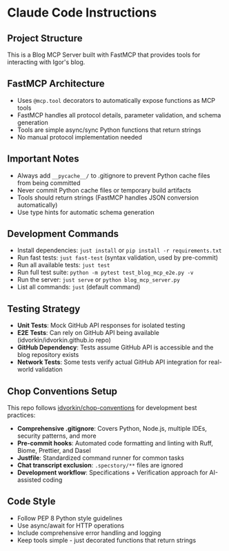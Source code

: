 # Claude Code Instructions

## Project Structure
This is a Blog MCP Server built with FastMCP that provides tools for interacting with Igor's blog.

## FastMCP Architecture
- Uses `@mcp.tool` decorators to automatically expose functions as MCP tools
- FastMCP handles all protocol details, parameter validation, and schema generation
- Tools are simple async/sync Python functions that return strings
- No manual protocol implementation needed

## Important Notes
- Always add `__pycache__/` to .gitignore to prevent Python cache files from being committed
- Never commit Python cache files or temporary build artifacts
- Tools should return strings (FastMCP handles JSON conversion automatically)
- Use type hints for automatic schema generation

## Development Commands
- Install dependencies: `just install` or `pip install -r requirements.txt` 
- Run fast tests: `just fast-test` (syntax validation, used by pre-commit)
- Run all available tests: `just test` 
- Run full test suite: `python -m pytest test_blog_mcp_e2e.py -v`
- Run the server: `just serve` or `python blog_mcp_server.py`
- List all commands: `just` (default command)

## Testing Strategy
- **Unit Tests**: Mock GitHub API responses for isolated testing
- **E2E Tests**: Can rely on GitHub API being available (idvorkin/idvorkin.github.io repo)
- **GitHub Dependency**: Tests assume GitHub API is accessible and the blog repository exists
- **Network Tests**: Some tests verify actual GitHub API integration for real-world validation

## Chop Conventions Setup
This repo follows [idvorkin/chop-conventions](https://github.com/idvorkin/chop-conventions) for development best practices:

- **Comprehensive .gitignore**: Covers Python, Node.js, multiple IDEs, security patterns, and more
- **Pre-commit hooks**: Automated code formatting and linting with Ruff, Biome, Prettier, and Dasel
- **Justfile**: Standardized command runner for common tasks
- **Chat transcript exclusion**: `.specstory/**` files are ignored
- **Development workflow**: Specifications + Verification approach for AI-assisted coding

## Code Style
- Follow PEP 8 Python style guidelines
- Use async/await for HTTP operations
- Include comprehensive error handling and logging
- Keep tools simple - just decorated functions that return strings